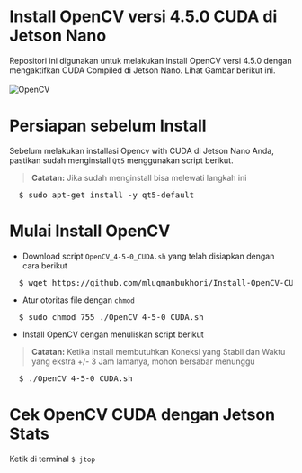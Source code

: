 # Install OpenCV versi 4.5.0 CUDA di Jetson Nano
Repositori ini digunakan untuk melakukan install OpenCV versi 4.5.0 dengan mengaktifkan CUDA Compiled di Jetson Nano. Lihat Gambar berikut ini.<br><br>
![OpenCV](https://github.com/mluqmanbukhori/Install-OpenCV-CUDA-Jetson-Nano/blob/main/OpenCV-CUDA.jpg)

# Persiapan sebelum Install
Sebelum melakukan installasi Opencv with CUDA di Jetson Nano Anda, pastikan sudah menginstall `Qt5` menggunakan script berikut.
> **Catatan:** Jika sudah menginstall bisa melewati langkah ini
<div><pre>
  $ sudo apt-get install -y qt5-default
</pre></div>

# Mulai Install OpenCV
* Download script `OpenCV_4-5-0_CUDA.sh` yang telah disiapkan dengan cara berikut
<div><pre>
  $ wget https://github.com/mluqmanbukhori/Install-OpenCV-CUDA-Jetson-Nano/raw/main/OpenCV_4-5-0_CUDA.sh
</pre></div>

* Atur otoritas file dengan `chmod`
<div><pre>
  $ sudo chmod 755 ./OpenCV_4-5-0_CUDA.sh
</pre></div>

* Install OpenCV dengan menuliskan script berikut
> **Catatan:** Ketika install membutuhkan Koneksi yang Stabil dan Waktu yang ekstra +/- 3 Jam lamanya, mohon bersabar menunggu
<div><pre>
  $ ./OpenCV_4-5-0_CUDA.sh
</pre></div>

# Cek OpenCV CUDA dengan Jetson Stats 
Ketik di terminal `$ jtop`

